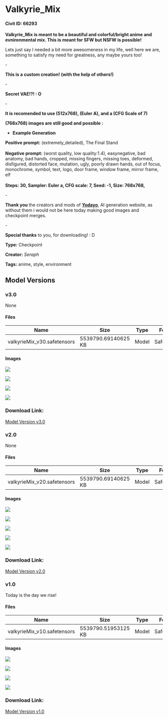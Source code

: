 # Valkyrie_Mix

#### Civit ID: 66293

<p><strong>Valkyrie_Mix is meant to be a beautiful and colorful/bright anime and evnironmental mix. This is meant for SFW but NSFW is possible!</strong></p><p></p><p>Lets just say I needed a bit more awesomeness in my life, well here we are, something to satisfy my need for greatness, any maybe yours too!</p><p></p><p>-</p><p></p><p><strong>This is a custom creation! (with the help of others!)</strong></p><p></p><p>-</p><p><strong>Secret VAE!?! : O</strong></p><p></p><p>-</p><p></p><p><strong>It is recomended to use (512x768), (Euler A), and a (CFG Scale of 7)</strong></p><p><strong>(768x768) images are still good and possible :</strong></p><ul><li><p><strong>Example Generation</strong></p></li></ul><p></p><p><strong>Positive prompt:</strong> (extremely_detailed), The Final Stand<br /><br /><strong>Negative prompt:</strong> (worst quality, low quality:1.4), easynegative, bad anatomy, bad hands, cropped, missing fingers, missing toes, deformed, disfigured, distorted face, mutation, ugly, poorly drawn hands, out of focus, monochrome, symbol, text, logo, door frame, window frame, mirror frame, elf<br /><br /><strong>Steps: 30, Sampler: Euler a, CFG scale: 7, Seed: -1, Size: 768x768,</strong></p><p></p><p>-</p><p></p><p><strong>Thank you </strong>the creators and mods of <a target="_blank" rel="ugc" href="https://yodayo.com/text-to-image/"><strong>Yodayo</strong></a>, AI generation website, as without them i would not be here today making good images and checkpoint merges.</p><p></p><p>-</p><p></p><p><strong>Special thanks</strong> to you, for downloading! : D</p>

**Type:** Checkpoint

**Creator:** _Seraph_

**Tags:** anime, style, environment

## Model Versions

### v3.0

None

#### Files

| Name | Size | Type | Format | Download Url | AutoV1 | AutoV2 | SHA256 | CRC32 | BLAKE3 |
| --- | --- | --- | --- | --- | --- | --- | --- | --- | --- |
| valkyrieMix_v30.safetensors | 5539790.69140625 KB | Model | SafeTensor | https://civitai.com/api/download/models/80412 | 96883F56 | E793BD287B | E793BD287B673CF2023E31E72BB8F37C9605AC9899974BE260622F97F10244E4 | 24BF1833 | 327A6F8F1E9DC41717B8B70346116DB57D54639F0CC10E15338677A77B003057 |

#### Images

<p><img src="https://image.civitai.com/xG1nkqKTMzGDvpLrqFT7WA/5ab81063-47da-4bc7-9e24-f1e8ba8e452c/width=450/902513.jpeg" /></p>

<p><img src="https://image.civitai.com/xG1nkqKTMzGDvpLrqFT7WA/659190a0-9dea-4679-bae6-e898c1fd87af/width=450/902514.jpeg" /></p>

<p><img src="https://image.civitai.com/xG1nkqKTMzGDvpLrqFT7WA/553f58ba-5efa-48f7-a432-e64cb821663b/width=450/902515.jpeg" /></p>

<p><img src="https://image.civitai.com/xG1nkqKTMzGDvpLrqFT7WA/c79eaa3c-6571-4694-8de4-b5c14a1b8dcc/width=450/902516.jpeg" /></p>

### Download Link:

[Model Version v3.0](https://civitai.com/api/download/models/80412)

### v2.0

None

#### Files

| Name | Size | Type | Format | Download Url | AutoV1 | AutoV2 | SHA256 | CRC32 | BLAKE3 |
| --- | --- | --- | --- | --- | --- | --- | --- | --- | --- |
| valkyrieMix_v20.safetensors | 5539790.69140625 KB | Model | SafeTensor | https://civitai.com/api/download/models/78495 | B64E4BEA | 201929D50A | 201929D50A857CF2984ADB330BAFB2F88D04D99C24D5D6EC121BF6DC89CE49D1 | 91152C0B | AAAB4C1BD68049F0787ED0D17FCB2B1CF2B5AF082F6E149F655F47F9DBD28100 |

#### Images

<p><img src="https://image.civitai.com/xG1nkqKTMzGDvpLrqFT7WA/095c7ab5-5f79-43a8-86e5-36ad775de2d8/width=450/880131.jpeg" /></p>

<p><img src="https://image.civitai.com/xG1nkqKTMzGDvpLrqFT7WA/57b1f2a3-8063-4876-b749-81ead4ff7262/width=450/880137.jpeg" /></p>

<p><img src="https://image.civitai.com/xG1nkqKTMzGDvpLrqFT7WA/3c433d5d-dc07-4d88-8f72-a5f78fc66137/width=450/880134.jpeg" /></p>

<p><img src="https://image.civitai.com/xG1nkqKTMzGDvpLrqFT7WA/7ae6c633-1e1f-40a9-a857-a013c279b1aa/width=450/880136.jpeg" /></p>

<p><img src="https://image.civitai.com/xG1nkqKTMzGDvpLrqFT7WA/70e9e0be-7ac4-4b9c-a0ff-18c157bfda6b/width=450/880138.jpeg" /></p>

### Download Link:

[Model Version v2.0](https://civitai.com/api/download/models/78495)

### v1.0

<p>Today is the day we rise!</p>

#### Files

| Name | Size | Type | Format | Download Url | AutoV1 | AutoV2 | SHA256 | CRC32 | BLAKE3 |
| --- | --- | --- | --- | --- | --- | --- | --- | --- | --- |
| valkyrieMix_v10.safetensors | 5539790.51953125 KB | Model | SafeTensor | https://civitai.com/api/download/models/70953 | CFC0C35F | 12C1F3577A | 12C1F3577A0AC0C4FD57365E1705A54BB1E86F8C4F604B055E94AF1D00429DDE | 78FD6CEC | DDA3588D514F6EAFBF6C4711AC1203734AABB0167EBBCDD29FDD9D84DDA8AF53 |

#### Images

<p><img src="https://image.civitai.com/xG1nkqKTMzGDvpLrqFT7WA/b55236fa-56bc-40c5-892f-456c9033cfc1/width=450/792660.jpeg" /></p>

<p><img src="https://image.civitai.com/xG1nkqKTMzGDvpLrqFT7WA/834e637a-e7f6-419b-af9d-038636a3b60c/width=450/792662.jpeg" /></p>

<p><img src="https://image.civitai.com/xG1nkqKTMzGDvpLrqFT7WA/3bae83ab-73db-40ba-b18f-0453fbaf9f2a/width=450/792661.jpeg" /></p>

<p><img src="https://image.civitai.com/xG1nkqKTMzGDvpLrqFT7WA/cea490a6-981a-47a4-8f3c-081d861dd8cc/width=450/792663.jpeg" /></p>

### Download Link:

[Model Version v1.0](https://civitai.com/api/download/models/70953)

